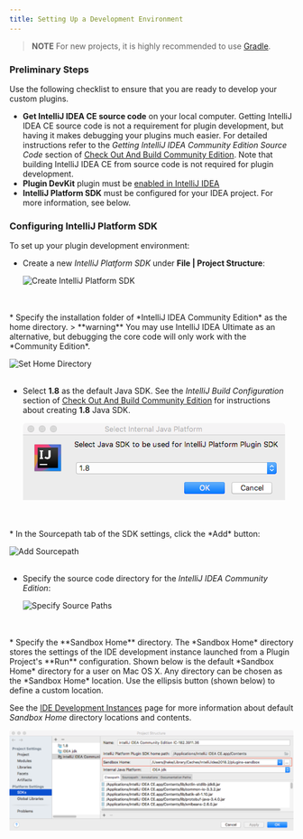```yaml
---
title: Setting Up a Development Environment
---
```

<!-- Copyright 2000-2020 JetBrains s.r.o. and other contributors. Use of this source code is governed by the Apache 2.0 license that can be found in the LICENSE file. -->

> **NOTE** For new projects, it is highly recommended to use [Gradle](/tutorials/build_system.md).

### Preliminary Steps

Use the following checklist to ensure that you are ready to develop your custom plugins.

- **Get IntelliJ IDEA CE source code** on your local computer. Getting IntelliJ IDEA CE source code is not a requirement for plugin development, but having it makes debugging your plugins much easier. For detailed instructions refer to the _Getting IntelliJ IDEA Community Edition Source Code_ section of [Check Out And Build Community Edition](upsource:///README.md). Note that building IntelliJ IDEA CE from source code is not required for plugin development.
- **Plugin DevKit** plugin must be [enabled in IntelliJ IDEA](https://www.jetbrains.com/help/idea/managing-plugins.html)
- **IntelliJ Platform SDK** must be configured for your IDEA project. For more information, see below.
  
### Configuring IntelliJ Platform SDK
  
To set up your plugin development environment:

*  Create a new *IntelliJ Platform SDK* under **File \| Project Structure**:

   ![Create IntelliJ Platform SDK](img/create_intellij_idea_sdk.png)
<br/>
<br/>
*  Specify the installation folder of *IntelliJ IDEA Community Edition* as the home directory.
> **warning** You may use IntelliJ IDEA Ultimate as an alternative, but debugging the core code will only work with the *Community Edition*.

   ![Set Home Directory](img/set_home_directory.png)
<br/>
<br/>      
*  Select **1.8** as the default Java SDK. See the _IntelliJ Build Configuration_ section of [Check Out And Build Community Edition](upsource:///README.md) for instructions about creating **1.8** Java SDK.

   ![Set IDEA JDK](img/set_java_sdk.png)
<br/>
<br/>
*  In the Sourcepath tab of the SDK settings, click the *Add* button:

   ![Add Sourcepath](img/add_sourcepath.png)
<br/>
<br/>
*  Specify the source code directory for the *IntelliJ IDEA Community Edition*:

   ![Specify Source Paths](img/community_sources_directory.png)
<br/>
<br/>
*  Specify the **Sandbox Home** directory.  
   The *Sandbox Home* directory stores the settings of the IDE development instance launched from a Plugin Project's **Run** configuration.
   Shown below is the default *Sandbox Home* directory for a user on Mac OS X. Any directory can be chosen as the *Sandbox Home* location. 
   Use the ellipsis button (shown below) to define a custom location.  
   
   See the [IDE Development Instances](/basics/ide_development_instance.md) page for more information about default *Sandbox Home* directory
   locations and contents.  
  
   ![Specify Sandbox Path](img/plugins-sandbox.png)